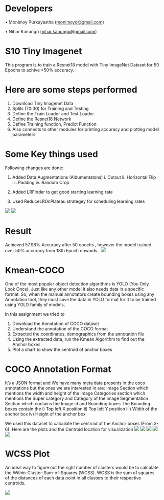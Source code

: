 Developers
================
• Monimoy Purkayastha (monimoyd@gmail.com)

• Nihar Kanungo (nihar.kanungo@gmail.com)


S10 Tiny Imagenet 
====================
This program is to train a Resnet18 model with Tiny ImageNet Dataset for 50 Epochs to achive >50% accuracy.

# Here are some steps performed 

1. Download Tiny Imagenet Data 
2. Splits (70:30) for Training and Testing 
3. Define the Train Loader and Test Loader
4. Define the Resnet18 Network 
5. Define Training function, Predict Function
6. Also connects to other modules for printing accuracy and plotting model parameters

# Some Key things used

Following changes are done:

1. Added Data Augmentations (Albumentatons)
i. Cutout
ii. Horizontal Flip
iii. Padding
iv. Random Crop  

2. Added LRFinder to get good starting learning rate
3. Used ReduceLROnPlateau strategey for scheduling learning rates

![](images/linear.png)
![](images/log.png)

# Result
Achieved 57.98% Accuracy after 50 epochs , however the model trained over 50% accuracy from 18th Epoch onwards .
![](images/chart.png)

Kmean-COCO
============
One of the most popular object detection algorithms is YOLO (You Only Look Once). Just like any other model it also needs data in a specific format. So, when the manual annotators create bounding boxes using any Annotation tool, they must save the data in YOLO format for it to be trained using YOLO family of models.

In this assignment we tried to 
1.	Download the Annotation of COCO dataset
2.	Understand the annotation of the COCO format 
3.	Extracted the coordinates, demographics from the annotation file 
4.	Using the extracted data, run the Kmean Algorithm to find out the Anchor boxes 
5.	Plot a chart to show the centroid of anchor boxes 

COCO Annotation Format
==========================
It’s a JSON format and We have many meta data presents in the coco annotations but the ones we are interested in are:
Image Section which mentions the width and height of the image 
Categories section which mentions the Super category and Category of the image
Segmentation Section which contains the Image id and Bounding boxes 
The Bounding boxes contain the 
i)	Top left X position
ii)	Top left Y position
iii)	Width of the anchor box
iv)	Height of the anchor box

We used this dataset to calculate the centroid of the Anchor boxes (From 3-6). Here are the plots and the Centroid location for visualization
![](images/raw.png)
![](images/3.png)
![](images/4.png)
![](images/5.png)
![](images/6.png)

WCSS Plot
============
An ideal way to figure out the right number of clusters would be to calculate the Within-Cluster-Sum-of-Squares (WCSS). WCSS is the sum of squares of the distances of each data point in all clusters to their respective centroids.

![](images/elbow.png)



